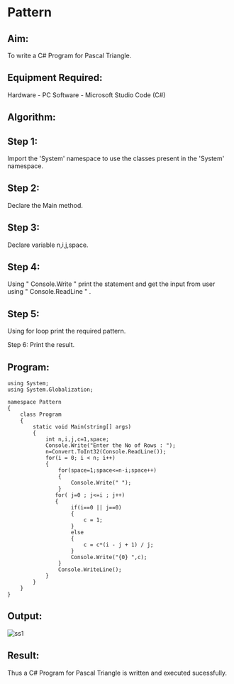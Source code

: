 # Pattern

## Aim:
To write a C# Program for Pascal Triangle.

## Equipment Required:
Hardware - PC Software - Microsoft Studio Code (C#)

## Algorithm:
## Step 1:
Import the 'System' namespace to use the classes present in the 'System' namespace.

## Step 2:
Declare the Main method.

## Step 3:
Declare variable n,i,j,space.

## Step 4:
Using " Console.Write " print the statement and get the input from user using " Console.ReadLine " .

## Step 5:
Using for loop print the required pattern.

Step 6:
Print the result.

## Program:
```
using System;
using System.Globalization;

namespace Pattern
{
    class Program
    {
        static void Main(string[] args)
        {
            int n,i,j,c=1,space;
            Console.Write("Enter the No of Rows : ");
            n=Convert.ToInt32(Console.ReadLine());
            for(i = 0; i < n; i++)
            {
                for(space=1;space<=n-i;space++)
                {
                    Console.Write(" ");
                }
               for( j=0 ; j<=i ; j++)
               {
                    if(i==0 || j==0)
                    {
                        c = 1;
                    }
                    else
                    {
                        c = c*(i - j + 1) / j;
                    }
                    Console.Write("{0} ",c);
                }
                Console.WriteLine();
            }
        }
    }
}
```

## Output:
![ss1](https://user-images.githubusercontent.com/94747031/226661283-21f1c414-c705-4cca-a3ac-2bf20173634f.png)


## Result:
Thus a C# Program for Pascal Triangle is written and executed sucessfully.
